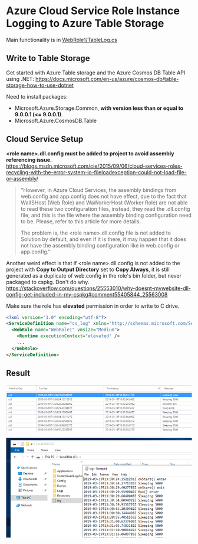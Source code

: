 # Azure Cloud Service Role Instance Logging to Azure Table Storage

Main functionality is in [WebRole1/TableLog.cs](WebRole1/TableLog.cs)

## Write to Table Storage

Get started with Azure Table storage and the Azure Cosmos DB Table API using .NET: https://docs.microsoft.com/en-us/azure/cosmos-db/table-storage-how-to-use-dotnet

Need to install packages:

- Microsoft.Azure.Storage.Common, **with version less than or equal to 9.0.0.1 (<= 9.0.0.1)**.
- Microsoft.Azure.CosmosDB.Table

## Cloud Service Setup

**\<role name>.dll.config must be added to project to avoid assembly referencing issue.** https://blogs.msdn.microsoft.com/cie/2015/09/06/cloud-services-roles-recycling-with-the-error-system-io-fileloadexception-could-not-load-file-or-assembly/

> "However, in Azure Cloud Services, the assembly bindings from web.config and app.config does not have effect, due to the fact that WaIISHost (Web Role) and WaWorkerHost (Worker Role) are not able to read these two configuration files, instead, they read the <role name>.dll.config file, and this is the file where the assembly binding configuration need to be. Please, refer to this article for more details. 
>
> The problem is, the \<role name>.dll.config file is not added to Solution by default, and even if it is there, it may happen that it does not have the assembly binding configuration like in web.config or app.config."

Another weird effect is that if \<role name>.dll.config is not added to the project with **Copy to Output Directory** set to **Copy Always**, it is still generated as a duplicate of web.config in the role's bin folder, but never packaged to cspkg. Don't do why. https://stackoverflow.com/questions/25553010/why-doesnt-mywebsite-dll-config-get-included-in-my-cspkg#comment55405844_25563008

Make sure the role has **elevated** permission in order to write to C drive.

```xml
<?xml version="1.0" encoding="utf-8"?>
<ServiceDefinition name="cs_log" xmlns="http://schemas.microsoft.com/ServiceHosting/2008/10/ServiceDefinition" schemaVersion="2015-04.2.6">
  <WebRole name="WebRole1" vmsize="Medium">
    <Runtime executionContext="elevated" />
    ...
  </WebRole>
</ServiceDefinition>
```

## Result

![](result1.png)

![](result2.png)
